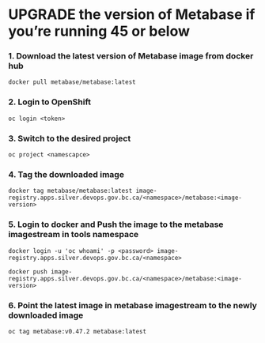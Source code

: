 # UPGRADE the version of Metabase if you’re running 45 or below

### 1. Download the latest version of Metabase image from docker hub

`docker pull metabase/metabase:latest`

### 2. Login to OpenShift
`oc login <token>`

### 3. Switch to the desired project 
`oc project <namescapce>`

### 4. Tag the downloaded image

`docker tag metabase/metabase:latest image-registry.apps.silver.devops.gov.bc.ca/<namespace>/metabase:<image-version>`

### 5. Login to docker and Push the image to the metabase imagestream in tools namespace

`docker login -u 'oc whoami' -p <password> image-registry.apps.silver.devops.gov.bc.ca/<namespace>`

`docker push image-registry.apps.silver.devops.gov.bc.ca/<namespace>/metabase:<image-version>`

### 6. Point the latest image in metabase imagestream to the newly downloaded image

`oc tag metabase:v0.47.2 metabase:latest`


